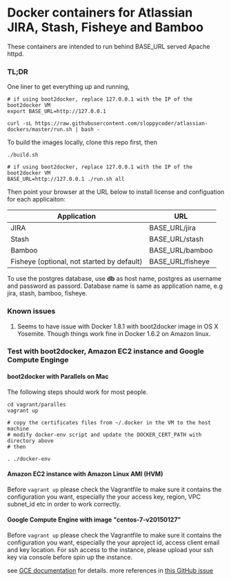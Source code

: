 # Docker containers for Atlassian JIRA, Stash, Fisheye and Bamboo

These containers are intended to run behind BASE_URL served Apache httpd.


### TL;DR

One liner to get everything up and running,

```
# if using boot2docker, replace 127.0.0.1 with the IP of the boot2docker VM
export BASE_URL=http://127.0.0.1

curl -sL https://raw.githubusercontent.com/sloppycoder/atlassian-dockers/master/run.sh | bash -
```


To build the images locally, clone this repo first, then  

``` 
./build.sh 

# if using boot2docker, replace 127.0.0.1 with the IP of the boot2docker VM
BASE_URL=http://127.0.0.1 ./run.sh all

``` 

Then point your browser at the URL below to  install license and configuation for each applicaiton:

| Application                                      |  URL                |
|--------------------------------------------------|---------------------|
|  JIRA    										   | BASE_URL/jira       |
|  Stash    			   						   | BASE_URL/stash      |
|  Bamboo    									   | BASE_URL/bamboo     |
|  Fisheye (optional, not started by default)      | BASE_URL/fisheye    |

To use the postgres database, use __db__ as host name, postgres as username and password as passord. Database name is same as application name, e.g jira, stash, bamboo, fisheye.

### Known issues
1. Seems to have issue with Docker 1.8.1 with boot2docker image in OS X Yosemite. Though things work fine in Docker 1.6.2 on Amazon linux.

### Test with boot2docker, Amazon EC2 instance and Google Compute Enginge

#### boot2docker with Parallels on Mac

The following steps should work for most people. 

```
cd vagrant/paralles
vagrant up

# copy the certificates files from ~/.docker in the VM to the host machine
# modify docker-env script and update the DOCKER_CERT_PATH with directory above
# then

. ./docker-env

```


#### Amazon EC2 instance with Amazon Linux AMI (HVM)
Before ```vagrant up``` please check the Vagrantfile to make sure it contains the configuration you want, especially the your access key, region, VPC subnet_id etc in order to work correctly. 

#### Google Compute Engine with image "centos-7-v20150127"
Before ```vagrant up``` please check the Vagrantfile to make sure it contains the configuration you want, especially the your aproject id, access client email and key location. For ssh access to the instance, please upload your ssh key via console before spin up the instance. 

see [GCE documentation](https://cloud.google.com/compute/docs/console#sshkeys) for details. more references in [this GitHub issue](https://github.com/mitchellh/vagrant-google/issues/23)
 
